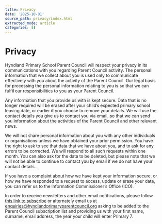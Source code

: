 ```yaml
---
title: Privacy
date: '2025-10-01'
source_path: privacy/index.html
extracted_mode: article
categories: []
---
```

# Privacy

Hyndland Primary School Parent Council will respect your privacy in its communications with you regarding Parent Council activity. The personal information that we collect about you is used only to communicate effectively with you about the activity of the Parent Council. Our legal basis for processing the personal information relating to you is so that we can fulfil our responsibilities to you as your Parent Council.

Any information that you provide us with is kept secure. Data that is no longer required will be erased after your child’s expected primary school leaving date, or earlier if you choose to remove your details. We will use the contact details you give us to contact you via email, so that we can send you information about the activities of the Parent Council and other relevant news.

We will not share personal information about you with any other individuals or organisations unless we have obtained your prior permission.&nbsp;You have the right to ask to see that data that we have about you, and to ask for any errors to be corrected. We will respond to all such requests within one month.&nbsp;You can also ask for the data to be deleted, but please note that we will not be able to continue to contact you by email if we do not have your contact details.

If you have a complaint about how we have kept your information secure, or how we have responded to a request to access, update or erase your data, you can refer us to the Information Commissioner’s Office (ICO).

In order to receive newsletters and other email notifications, please follow [this link to subscribe](newsletter-subscription/) or alternately email us at [enquiries@hyndlandprimaryparentcouncil.org](mailto:enquiries@hyndlandprimaryparentcouncil.org) asking to be added to the Parent Council subscription list and providing us with your first name, surname, email address, the year your child will enter Primary 7.
